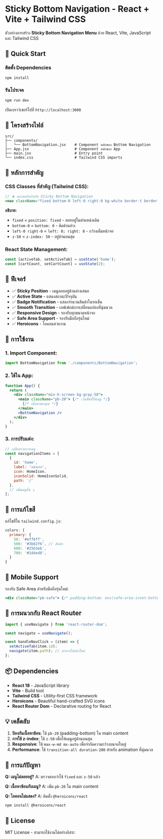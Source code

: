 # Sticky Bottom Navigation - React + Vite + Tailwind CSS

ตัวอย่างการสร้าง **Sticky Bottom Navigation Menu** ด้วย React, Vite, JavaScript และ Tailwind CSS

## 🚀 Quick Start

### ติดตั้ง Dependencies

```bash
npm install
```

### รันโปรเจค

```bash
npm run dev
```

เปิดเบราว์เซอร์ไปที่ `http://localhost:3000`

## 📁 โครงสร้างไฟล์

```
src/
├── components/
│   └── BottomNavigation.jsx    # Component หลักของ Bottom Navigation
├── App.jsx                     # Component หลักของ App
├── main.jsx                    # Entry point
└── index.css                   # Tailwind CSS imports
```

## 🎯 หลักการสำคัญ

### CSS Classes ที่สำคัญ (Tailwind CSS):

```jsx
// ★ คลาสหลักสำหรับ Sticky Bottom Navigation
<nav className="fixed bottom-0 left-0 right-0 bg-white border-t border-gray-200 shadow-lg z-50">
```

**อธิบาย:**
- `fixed` = `position: fixed` - ลอยอยู่ในตำแหน่งเดิม
- `bottom-0` = `bottom: 0` - ติดด้านล่าง
- `left-0 right-0` = `left: 0; right: 0` - กว้างเต็มหน้าจอ
- `z-50` = `z-index: 50` - อยู่ด้านบนสุด

### React State Management:

```jsx
const [activeTab, setActiveTab] = useState('home');
const [cartCount, setCartCount] = useState(2);
```

## 📱 ฟีเจอร์

- ✅ **Sticky Position** - เมนูลอยอยู่ด้านล่างเสมอ
- ✅ **Active State** - แสดงสถานะปัจจุบัน
- ✅ **Badge Notification** - แสดงจำนวนสินค้าในรถเข็น
- ✅ **Smooth Transition** - เอฟเฟกต์การเปลี่ยนแปลงที่นุ่มนวล
- ✅ **Responsive Design** - รองรับทุกขนาดหน้าจอ
- ✅ **Safe Area Support** - รองรับมือถือรุ่นใหม่
- ✅ **Heroicons** - ไอคอนสวยงาม

## 🔧 การใช้งาน

### 1. Import Component:

```jsx
import BottomNavigation from './components/BottomNavigation';
```

### 2. ใช้ใน App:

```jsx
function App() {
  return (
    <div className="min-h-screen bg-gray-50">
      <main className="pb-20"> {/* เว้นพื้นที่ให้เมนู */}
        {/* เนื้อหาของคุณ */}
      </main>
      <BottomNavigation />
    </div>
  );
}
```

### 3. การปรับแต่ง:

```jsx
// เปลี่ยนรายการเมนู
const navigationItems = [
  {
    id: 'home',
    label: 'หน้าแรก',
    icon: HomeIcon,
    iconSolid: HomeIconSolid,
    path: '/'
  },
  // เพิ่มเมนูอื่น ๆ
];
```

## 🎨 การแก้ไขสี

แก้ไขสีใน `tailwind.config.js`:

```js
colors: {
  primary: {
    50: '#eff6ff',
    500: '#3b82f6', // สีหลัก
    600: '#2563eb',
    700: '#1d4ed8',
  }
}
```

## 📱 Mobile Support

รองรับ Safe Area สำหรับมือถือรุ่นใหม่:

```jsx
<div className="pb-safe"> {/* padding-bottom: env(safe-area-inset-bottom) */}
```

## 🚀 การผนวกกับ React Router

```jsx
import { useNavigate } from 'react-router-dom';

const navigate = useNavigate();

const handleNavClick = (item) => {
  setActiveTab(item.id);
  navigate(item.path); // นำทางไปหน้าใหม่
};
```

## 📦 Dependencies

- **React 18** - JavaScript library
- **Vite** - Build tool
- **Tailwind CSS** - Utility-first CSS framework
- **Heroicons** - Beautiful hand-crafted SVG icons
- **React Router Dom** - Declarative routing for React

## 💡 เคล็ดลับ

1. **ป้องกันเนื้อหาซ้อน**: ใช้ `pb-20` (padding-bottom) ใน main content
2. **การใช้ z-index**: ใช้ `z-50` เพื่อให้เมนูอยู่ด้านบนสุด
3. **Responsive**: ใช้ `max-w-md mx-auto` เพื่อจำกัดความกว้างบนจอใหญ่
4. **Performance**: ใช้ `transition-all duration-200` สำหรับ animation ที่นุ่มนวล

## 🐛 การแก้ปัญหา

**Q: เมนูไม่ลอยอยู่?**
A: ตรวจสอบว่าใช้ `fixed` และ `z-50` แล้ว

**Q: เนื้อหาซ้อนกับเมนู?**
A: เพิ่ม `pb-20` ใน main content

**Q: ไอคอนไม่แสดง?**
A: ติดตั้ง `@heroicons/react`

```bash
npm install @heroicons/react
```

## 📄 License

MIT License - สามารถใช้งานได้อย่างอิสระ
